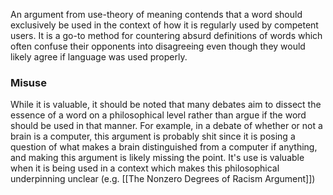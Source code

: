 An argument from use-theory of meaning contends that a word should exclusively be used in the context of how it is regularly used by competent users. It is a go-to method for countering absurd definitions of words which often confuse their opponents into disagreeing even though they would likely agree if language was used properly.

### Misuse
While it is valuable, it should be noted that many debates aim to dissect the essence of a word on a philosophical level rather than argue if the word should be used in that manner. For example, in a debate of whether or not a brain is a computer, this argument is probably shit since it is posing a question of what makes a brain distinguished from a computer if anything, and making this argument is likely missing the point. It's use is valuable when it is being used in a context which makes this philosophical underpinning unclear (e.g. [[The Nonzero Degrees of Racism Argument]])